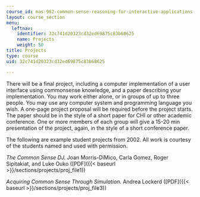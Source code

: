 ```yaml
---
course_id: mas-962-common-sense-reasoning-for-interactive-applications-fall-2006
layout: course_section
menu:
  leftnav:
    identifier: 32c741d20323cd32ed69875c83b68625
    name: Projects
    weight: 50
title: Projects
type: course
uid: 32c741d20323cd32ed69875c83b68625

---
```


There will be a final project, including a computer implementation of a user interface using commonsense knowledge, and a paper describing your implementation. You may work either alone, or in groups of up to three people. You may use any computer system and programming language you wish. A one-page project proposal will be required before the project starts. The paper should be in the style of a short paper for CHI or other academic conference. One or more members of each group will give a 15-20 min presentation of the project, again, in the style of a short conference paper.

The following are example student projects from 2002. All work is courtesy of the students named and used with permission.

_The Common Sense DJ._ Joan Morris-DiMico, Carla Gomez, Roger Sipitakiat, and Luke Ouko ([PDF]({{< baseurl >}}/sections/projects/proj_file1))

_Acquiring Common Sense Through Simulation._ Andrea Lockerd ([PDF]({{< baseurl >}}/sections/projects/proj_file3))